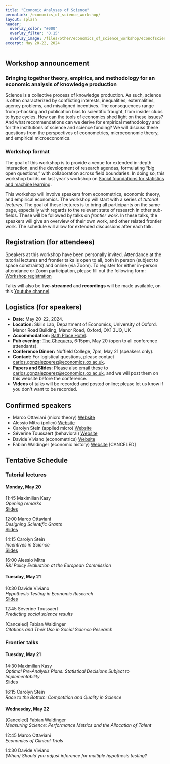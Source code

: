 ```yaml
---
title: "Economic Analyses of Science"
permalink: /economics_of_science_workshop/
layout: splash
header:
  overlay_color: "#000"
  overlay_filter: "0.15"
  overlay_image: /files/other/economics_of_science_workshop/econofscience.jpg
excerpt: May 20-22, 2024
---
```



## Workshop announcement

### Bringing together theory, empirics, and methodology for an economic analysis of knowledge production

Science is a collective process of knowledge production.
As such, science is often characterized by conflicting interests, inequalities, externalities, agency problems, and misaligned incentives.
The consequences range from p-hacking and publication bias to scientific fraught, from insider clubs to hype cycles.
How can the tools of economics shed light on these issues?
And what recommendations can we derive for empirical methodology and for the institutions of science and science funding?
We will discuss these questions from the perspectives of econometrics, microeconomic theory, and empirical microeconomics.



### Workshop format
The goal of this workshop is to provide a venue for extended in-depth interaction, and the development of research agendas, formulating “big open questions,” with collaboration across field boundaries. 
In doing so, this workshop builds on last year's workshop on [Social foundations for statistics and machine learning](https://maxkasy.github.io/home/social_foundations_workshop/).

This workshop will involve speakers from econometrics, economic theory, and empirical economics.
The workshop will start with a series of *tutorial lectures*.
The goal of these lectures is to bring all participants on the same page, especially with regards to the relevant state of research in other sub-fields.
These will be followed by talks on *frontier work*.
In these talks, the speakers will give an overview of their own work, and other related frontier work.
The schedule will allow for extended discussions after each talk.



 
## Registration (for attendees)

Speakers at this workshop have been personally invited.
Attendance at the tutorial lectures and frontier talks is open to all, both in person (subject to space constraints) and online (via Zoom).
To register for either in-person attendance or Zoom participation, please fill out the following form:
[Workshop registration](https://econresearch.fra1.qualtrics.com/jfe/form/SV_4ZdenQYcMUkIykm)


Talks will also be **live-streamed** and **recordings** will be made available, on this [Youtube channel](https://www.youtube.com/channel/UCB3VHmtU-Acta1o0wbzWaag).  


## Logistics (for speakers)

* **Date:** May 20-22, 2024.
* **Location:** Skills Lab, Department of Economics, University of Oxford.  
  Manor Road Building, Manor Road, Oxford, OX1 3UQ, UK
* **Accommodation:** [Bath Place Hotel](https://www.bathplace.co.uk/).
* **Pub evening:** [The Chequers](https://maps.app.goo.gl/9RFVjMU5T6e3oRXp8), 6:15pm, May 20 (open to all conference attendants).
* **Conference Dinner:** Nuffield College, 7pm, May 21 (speakers only).
* **Contact:** For logistical questions, please contact [carlos.gonzalezperez@economics.ox.ac.uk](mailto:carlos.gonzalezperez@economics.ox.ac.uk).
* **Papers and Slides**: Please also email these to [carlos.gonzalezperez@economics.ox.ac.uk](mailto:carlos.gonzalezperez@economics.ox.ac.uk), and we will post them on this website before the conference.
* **Videos** of talks will be recorded and posted online; please let us know if you don't want to be recorded.




## Confirmed speakers

- Marco Ottaviani (micro theory) [Website](https://didattica.unibocconi.eu/mypage/index.php?IdUte=48832&idr=16546&lingua=eng)
- Alessio Mitra (policy) [Website](https://sites.google.com/view/alessiomitra/home)  
- Carolyn Stein (applied micro) [Website](https://carolynstein.github.io/)
- Séverine Toussaert (behavioral) [Website](https://severinetoussaert.com/)  
- Davide Viviano (econometrics) [Website](https://dviviano.github.io/)
- Fabian Waldinger (economic history) [Website](https://www.fabianwaldinger.com/) [CANCELED]



## Tentative Schedule

### Tutorial lectures

#### Monday, May 20

11:45 Maximilian Kasy  
*Opening remarks*  
[Slides](/home/files/other/economics_of_science_workshop/economics_of_science_opening.pdf)


12:00 Marco Ottaviani  
*Designing Scientific Grants*  
[Slides](/home/files/other/economics_of_science_workshop/Oxford_Designing_Scientific_Grants.pdf)

14:15 Carolyn Stein  
*Incentives in Science*  
[Slides](/home/files/other/economics_of_science_workshop/incentives_science.pdf)  



16:00 Alessio Mitra  
*R&I Policy Evaluation at the European Commission*  

  
#### Tuesday, May 21

10:30 Davide Viviano  
*Hypothesis Testing in Economic Research*  
[Slides](/home/files/other/economics_of_science_workshop/hypothesis_testing.pdf)  

12:45 Séverine Toussaert  
*Predicting social science results*  

[Canceled] Fabian Waldinger  
*Citations and Their Use in Social Science Research*  


### Frontier talks

#### Tuesday, May 21

14:30 Maximilian Kasy  
*Optimal Pre-Analysis Plans: Statistical Decisions Subject to Implementability*  
[Slides](/home/files/slides/implementable_preanalysis_slides_kasy_60.pdf) 

16:15 Carolyn Stein  
*Race to the Bottom: Competition and Quality in Science*



#### Wednesday, May 22

[Canceled] Fabian Waldinger  
*Measuring Science: Performance Metrics and the Allocation of Talent*  

12:45 Marco Ottaviani  
*Economics of Clinical Trials*
  
14:30 Davide Viviano  
*(When) Should you adjust inference for multiple hypothesis testing?*


